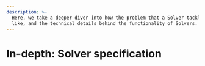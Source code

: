 ```yaml
---
description: >-
  Here, we take a deeper diver into how the problem that a Solver tackles looks
  like, and the technical details behind the functionality of Solvers.
---
```


# In-depth: Solver specification

